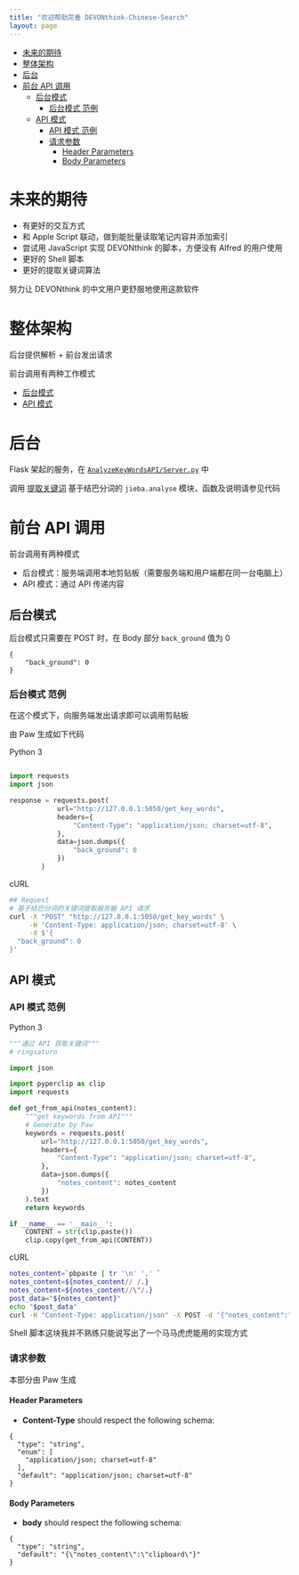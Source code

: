 ```yaml
---
title: "欢迎帮助完善 DEVONthink-Chinese-Search"
layout: page
---
```


<!-- TOC -->

- [未来的期待](#未来的期待)
- [整体架构](#整体架构)
- [后台](#后台)
- [前台 API 调用](#前台-api-调用)
    - [后台模式](#后台模式)
        - [后台模式 范例](#后台模式-范例)
    - [API 模式](#api-模式)
        - [API 模式 范例](#api-模式-范例)
        - [请求参数](#请求参数)
            - [Header Parameters](#header-parameters)
            - [Body Parameters](#body-parameters)

<!-- /TOC -->

# 未来的期待

* 有更好的交互方式
* 和 Apple Script 联动，做到能批量读取笔记内容并添加索引
* 尝试用 JavaScript 实现 DEVONthink 的脚本，方便没有 Alfred 的用户使用
* 更好的 Shell 脚本
* 更好的提取关键词算法

努力让 DEVONthink 的中文用户更舒服地使用这款软件

# 整体架构

后台提供解析 + 前台发出请求

前台调用有两种工作模式

- [后台模式](#后台模式)
- [API 模式](#api-模式)


# 后台

Flask 架起的服务，在 [`AnalyzeKeyWordsAPI/Server.py`](https://github.com/ringsaturn/DEVONthink-Chinese-Search/blob/master/AnalyzeKeyWordsAPI/Server.py) 中

调用 [提取关键词](https://github.com/ringsaturn/DEVONthink-Chinese-Search/blob/master/AnalyzeKeyWordsAPI/AnalyzeKeyWords.py) 基于结巴分词的 `jieba.analyse` 模块，函数及说明请参见代码

# 前台 API 调用

前台调用有两种模式

* 后台模式：服务端调用本地剪贴板（需要服务端和用户端都在同一台电脑上）
* API 模式：通过 API 传递内容

## 后台模式

后台模式只需要在 POST 时，在 Body 部分 `back_ground` 值为 0

```
{
    "back_ground": 0
}
```

### 后台模式 范例

在这个模式下，向服务端发出请求即可以调用剪贴板

由 Paw 生成如下代码

Python 3
```python

import requests
import json

response = requests.post(
            url="http://127.0.0.1:5050/get_key_words",
            headers={
                "Content-Type": "application/json; charset=utf-8",
            },
            data=json.dumps({
                "back_ground": 0
            })
        )

```

cURL

```sh
## Request
# 基于结巴分词的关键词提取服务器 API 请求
curl -X "POST" "http://127.0.0.1:5050/get_key_words" \
     -H 'Content-Type: application/json; charset=utf-8' \
     -d $'{
  "back_ground": 0
}'
```

## API 模式

### API 模式 范例

Python 3

```python
"""通过 API 获取关键词"""
# ringsaturn

import json

import pyperclip as clip
import requests

def get_from_api(notes_content):
    """get keywords from API"""
    # Generate by Paw
    keywords = requests.post(
        url="http://127.0.0.1:5050/get_key_words",
        headers={
            "Content-Type": "application/json; charset=utf-8",
        },
        data=json.dumps({
            "notes_content": notes_content
        })
    ).text
    return keywords

if __name__ == '__main__':
    CONTENT = str(clip.paste())
    clip.copy(get_from_api(CONTENT))
```

cURL

```sh
notes_content=`pbpaste | tr '\n' ',' `
notes_content=${notes_content// /.}
notes_content=${notes_content//\"/.}
post_data="${notes_content}"
echo "$post_data"
curl -H "Content-Type: application/json" -X POST -d '{"notes_content":"'""$notes_content""'"}' http://127.0.0.1:5050/get_key_words | pbcopy
```

Shell 脚本这块我并不熟练只能说写出了一个马马虎虎能用的实现方式


### 请求参数

本部分由 Paw 生成

#### Header Parameters

- **Content-Type** should respect the following schema:

```
{
  "type": "string",
  "enum": [
    "application/json; charset=utf-8"
  ],
  "default": "application/json; charset=utf-8"
}
```

#### Body Parameters

- **body** should respect the following schema:

```
{
  "type": "string",
  "default": "{\"notes_content\":\"clipboard\"}"
}
```


